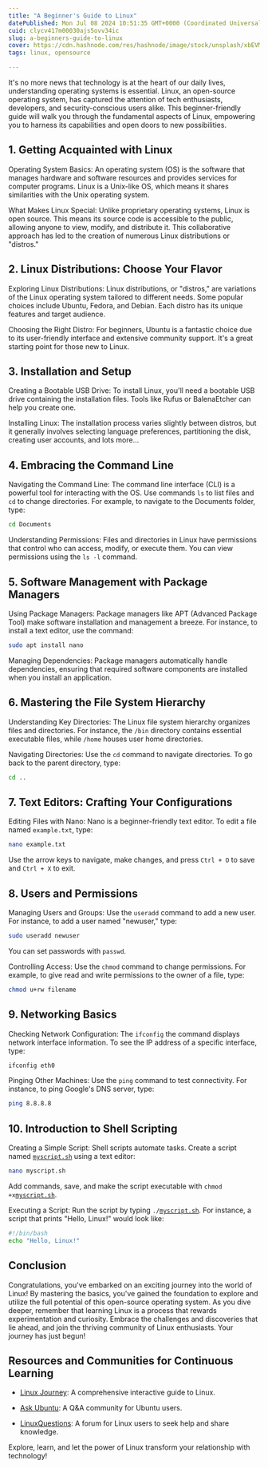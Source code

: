 ```yaml
---
title: "A Beginner's Guide to Linux"
datePublished: Mon Jul 08 2024 10:51:35 GMT+0000 (Coordinated Universal Time)
cuid: clycv417m00030ajs5ovv34ic
slug: a-beginners-guide-to-linux
cover: https://cdn.hashnode.com/res/hashnode/image/stock/unsplash/xbEVM6oJ1Fs/upload/b501b311057bc227e3a046c6dc8e1bff.jpeg
tags: linux, opensource

---
```


It's no more news that technology is at the heart of our daily lives, understanding operating systems is essential. Linux, an open-source operating system, has captured the attention of tech enthusiasts, developers, and security-conscious users alike. This beginner-friendly guide will walk you through the fundamental aspects of Linux, empowering you to harness its capabilities and open doors to new possibilities.

## **1\. Getting Acquainted with Linux**

Operating System Basics: An operating system (OS) is the software that manages hardware and software resources and provides services for computer programs. Linux is a Unix-like OS, which means it shares similarities with the Unix operating system.

What Makes Linux Special: Unlike proprietary operating systems, Linux is open source. This means its source code is accessible to the public, allowing anyone to view, modify, and distribute it. This collaborative approach has led to the creation of numerous Linux distributions or "distros."

## **2\. Linux Distributions: Choose Your Flavor**

Exploring Linux Distributions: Linux distributions, or "distros," are variations of the Linux operating system tailored to different needs. Some popular choices include Ubuntu, Fedora, and Debian. Each distro has its unique features and target audience.

Choosing the Right Distro: For beginners, Ubuntu is a fantastic choice due to its user-friendly interface and extensive community support. It's a great starting point for those new to Linux.

## **3\. Installation and Setup**

Creating a Bootable USB Drive: To install Linux, you'll need a bootable USB drive containing the installation files. Tools like Rufus or BalenaEtcher can help you create one.

Installing Linux: The installation process varies slightly between distros, but it generally involves selecting language preferences, partitioning the disk, creating user accounts, and lots more...

## **4\. Embracing the Command Line**

Navigating the Command Line: The command line interface (CLI) is a powerful tool for interacting with the OS. Use commands `ls` to list files and `cd` to change directories. For example, to navigate to the Documents folder, type:

```bash
cd Documents
```

Understanding Permissions: Files and directories in Linux have permissions that control who can access, modify, or execute them. You can view permissions using the `ls -l` command.

## **5\. Software Management with Package Managers**

Using Package Managers: Package managers like APT (Advanced Package Tool) make software installation and management a breeze. For instance, to install a text editor, use the command:

```bash
sudo apt install nano
```

Managing Dependencies: Package managers automatically handle dependencies, ensuring that required software components are installed when you install an application.

## **6\. Mastering the File System Hierarchy**

Understanding Key Directories: The Linux file system hierarchy organizes files and directories. For instance, the `/bin` directory contains essential executable files, while `/home` houses user home directories.

Navigating Directories: Use the `cd` command to navigate directories. To go back to the parent directory, type:

```bash
cd ..
```

## **7\. Text Editors: Crafting Your Configurations**

Editing Files with Nano: Nano is a beginner-friendly text editor. To edit a file named `example.txt`, type:

```bash
nano example.txt
```

Use the arrow keys to navigate, make changes, and press `Ctrl + O` to save and `Ctrl + X` to exit.

## **8\. Users and Permissions**

Managing Users and Groups: Use the `useradd` command to add a new user. For instance, to add a user named "newuser," type:

```bash
sudo useradd newuser
```

You can set passwords with `passwd`.

Controlling Access: Use the `chmod` command to change permissions. For example, to give read and write permissions to the owner of a file, type:

```bash
chmod u+rw filename
```

## **9\. Networking Basics**

Checking Network Configuration: The `ifconfig` the command displays network interface information. To see the IP address of a specific interface, type:

```bash
ifconfig eth0
```

Pinging Other Machines: Use the `ping` command to test connectivity. For instance, to ping Google's DNS server, type:

```bash
ping 8.8.8.8
```

## **10\. Introduction to Shell Scripting**

Creating a Simple Script: Shell scripts automate tasks. Create a script named [`myscript.sh`](http://myscript.sh) using a text editor:

```bash
nano myscript.sh
```

Add commands, save, and make the script executable with `chmod +x`[`myscript.sh`](http://myscript.sh).

Executing a Script: Run the script by typing `./`[`myscript.sh`](http://myscript.sh). For instance, a script that prints "Hello, Linux!" would look like:

```bash
#!/bin/bash
echo "Hello, Linux!"
```

## **Conclusion**

Congratulations, you've embarked on an exciting journey into the world of Linux! By mastering the basics, you've gained the foundation to explore and utilize the full potential of this open-source operating system. As you dive deeper, remember that learning Linux is a process that rewards experimentation and curiosity. Embrace the challenges and discoveries that lie ahead, and join the thriving community of Linux enthusiasts. Your journey has just begun!

## **Resources and Communities for Continuous Learning**

* [Linux Journey](https://linuxjourney.com/): A comprehensive interactive guide to Linux.
    
* [Ask Ubuntu](https://askubuntu.com/): A Q&A community for Ubuntu users.
    
* [LinuxQuestions](https://www.linuxquestions.org/): A forum for Linux users to seek help and share knowledge.
    

Explore, learn, and let the power of Linux transform your relationship with technology!
